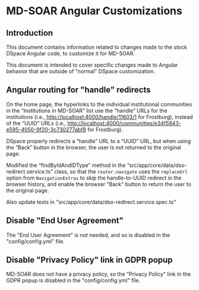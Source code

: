 # MD-SOAR Angular Customizations

## Introduction

This document contains information related to changes made to the stock DSpace
Angular code, to customize it for MD-SOAR.

This document is intended to cover specific changes made to Angular behavior
that are outside of "normal" DSpace customization.

## Angular routing for "handle" redirects

On the home page, the hyperlinks to the individual institutional communities in
the “Institutions in MD-SOAR” list use the “handle” URLs for the institutions
(i.e., <http://localhost:4000/handle/11603/1> for Frostburg), instead of the
“UUID” URLs (i.e.,
<http://localhost:4000/communities/e34f5843-e595-4050-9f20-3c730277abf8>
for Frostburg).

DSpace properly redirects a “handle” URL to a “UUID” URL, but when using the
“Back” button in the browser, the user is not returned to the original page.

Modified the “findByIdAndIDType” method in the
“src/app/core/data/dso-redirect.service.ts” class, so that the `router.navigate`
uses the `replaceUrl` option from `NavigationExtras` to skip the handle-to-UUID
redirect in the browser history, and enable the browser "Back" button to
return the user to the original page.

Also update tests in "src/app/core/data/dso-redirect.service.spec.ts"

## Disable "End User Agreement"

The "End User Agreement" is not needed, and so is disabled in the
"config/config.yml" file.

## Disable "Privacy Policy" link in GDPR popup

MD-SOAR does not have a privacy policy, so the "Privacy Policy" link in the
GDPR popup is disabled in the "config/config.yml" file.
